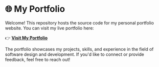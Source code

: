 # 🌐 My Portfolio

Welcome! This repository hosts the source code for my personal portfolio website. You can visit my live portfolio here:

👉 **[Visit My Portfolio](https://pralaykdas.github.io/)**

The portfolio showcases my projects, skills, and experience in the field of software design and development. If you'd like to connect or provide feedback, feel free to reach out!
